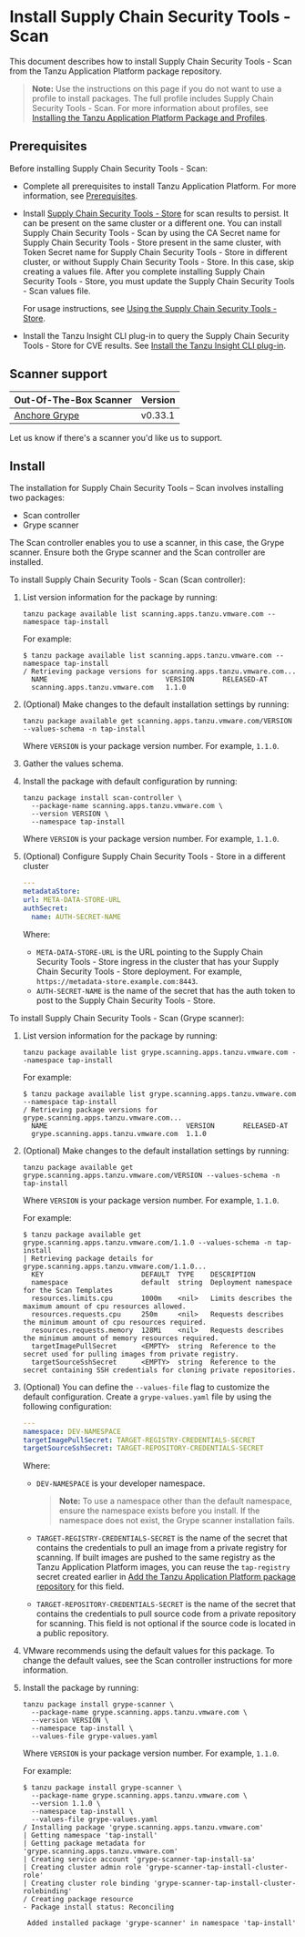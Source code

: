 # Install Supply Chain Security Tools - Scan

This document describes how to install Supply Chain Security Tools - Scan
from the Tanzu Application Platform package repository.

>**Note:** Use the instructions on this page if you do not want to use a profile to install packages.
The full profile includes Supply Chain Security Tools - Scan.
For more information about profiles, see [Installing the Tanzu Application Platform Package and Profiles](../install.md).

## <a id='scst-scan-prereqs'></a> Prerequisites

Before installing Supply Chain Security Tools - Scan:

- Complete all prerequisites to install Tanzu Application Platform. For more information, see [Prerequisites](../prerequisites.md).
- Install [Supply Chain Security Tools - Store](../install-components.md#install-scst-store) for scan results to persist. It can be present on the same cluster or a different one. You can install Supply Chain Security Tools - Scan by using the CA Secret name for Supply Chain Security Tools - Store present in the same cluster, with Token Secret name for Supply Chain Security Tools - Store in different cluster, or without Supply Chain Security Tools - Store. In this case, skip creating a values file. After you complete installing Supply Chain Security Tools - Store, you must update the Supply Chain Security Tools - Scan values file.

    For usage instructions, see [Using the Supply Chain Security Tools - Store](../scst-store/overview.md).

- Install the Tanzu Insight CLI plug-in to query the Supply Chain Security Tools - Store for CVE results.
  See [Install the Tanzu Insight CLI plug-in](../cli-plugins/insight/cli-installation.md).

## <a id="scanner-support"></a> Scanner support

| Out-Of-The-Box Scanner | Version |
| --- | --- |
| [Anchore Grype](https://github.com/anchore/grype) | v0.33.1 |

Let us know if there's a scanner you'd like us to support.

## <a id='install-scst-scan'></a> Install

The installation for Supply Chain Security Tools – Scan involves installing two packages:

- Scan controller
- Grype scanner

The Scan controller enables you to use a scanner, in this case, the Grype scanner. Ensure both the Grype scanner and the Scan controller are installed.

To install Supply Chain Security Tools - Scan (Scan controller):

1. List version information for the package by running:

    ```console
    tanzu package available list scanning.apps.tanzu.vmware.com --namespace tap-install
    ```

     For example:

    ```console
    $ tanzu package available list scanning.apps.tanzu.vmware.com --namespace tap-install
    / Retrieving package versions for scanning.apps.tanzu.vmware.com...
      NAME                             VERSION       RELEASED-AT
      scanning.apps.tanzu.vmware.com   1.1.0
    ```

1. (Optional) Make changes to the default installation settings by running:

    ```console
    tanzu package available get scanning.apps.tanzu.vmware.com/VERSION --values-schema -n tap-install
    ```

    Where `VERSION` is your package version number. For example, `1.1.0`.

1. Gather the values schema.

1. Install the package with default configuration by running:

    ```console
    tanzu package install scan-controller \
      --package-name scanning.apps.tanzu.vmware.com \
      --version VERSION \
      --namespace tap-install
    ```

    Where `VERSION` is your package version number. For example, `1.1.0`.

1. (Optional) Configure Supply Chain Security Tools - Store in a different cluster

    ```yaml
    ---
    metadataStore:
    url: META-DATA-STORE-URL
    authSecret:
      name: AUTH-SECRET-NAME
    ```

    Where:

    - `META-DATA-STORE-URL` is the URL pointing to the Supply Chain Security Tools - Store ingress in the cluster that has your Supply Chain Security Tools - Store deployment. For example, `https://metadata-store.example.com:8443`.
    - `AUTH-SECRET-NAME` is the name of the secret that has the auth token to post to the Supply Chain Security Tools - Store.

To install Supply Chain Security Tools - Scan (Grype scanner):

1. List version information for the package by running:

    ```console
    tanzu package available list grype.scanning.apps.tanzu.vmware.com --namespace tap-install
    ```

    For example:

    ```console
    $ tanzu package available list grype.scanning.apps.tanzu.vmware.com --namespace tap-install
    / Retrieving package versions for grype.scanning.apps.tanzu.vmware.com...
      NAME                                  VERSION       RELEASED-AT
      grype.scanning.apps.tanzu.vmware.com  1.1.0
    ```

1. (Optional) Make changes to the default installation settings by running:

    ```console
    tanzu package available get grype.scanning.apps.tanzu.vmware.com/VERSION --values-schema -n tap-install
    ```

    Where `VERSION` is your package version number. For example, `1.1.0`.

    For example:

    ```console
    $ tanzu package available get grype.scanning.apps.tanzu.vmware.com/1.1.0 --values-schema -n tap-install
    | Retrieving package details for grype.scanning.apps.tanzu.vmware.com/1.1.0...
      KEY                        DEFAULT  TYPE    DESCRIPTION
      namespace                  default  string  Deployment namespace for the Scan Templates
      resources.limits.cpu       1000m    <nil>   Limits describes the maximum amount of cpu resources allowed.
      resources.requests.cpu     250m     <nil>   Requests describes the minimum amount of cpu resources required.
      resources.requests.memory  128Mi    <nil>   Requests describes the minimum amount of memory resources required.
      targetImagePullSecret      <EMPTY>  string  Reference to the secret used for pulling images from private registry.
      targetSourceSshSecret      <EMPTY>  string  Reference to the secret containing SSH credentials for cloning private repositories.
    ```

1. (Optional) You can define the `--values-file` flag to customize the default configuration. Create a `grype-values.yaml` file by using the following configuration:

    ```yaml
    ---
    namespace: DEV-NAMESPACE
    targetImagePullSecret: TARGET-REGISTRY-CREDENTIALS-SECRET
    targetSourceSshSecret: TARGET-REPOSITORY-CREDENTIALS-SECRET
    ```

    Where:

    - `DEV-NAMESPACE` is your developer namespace.

      >**Note:** To use a namespace other than the default namespace, ensure the namespace exists before you install. If the namespace does not exist, the Grype scanner installation fails.

    - `TARGET-REGISTRY-CREDENTIALS-SECRET` is the name of the secret that contains the credentials to pull an image from a private registry for scanning. If built images are pushed to the same registry as the Tanzu Application Platform images, you can reuse the `tap-registry` secret created earlier in [Add the Tanzu Application Platform package repository](../install.md#add-package-repositories-and-EULAs) for this field.

    - `TARGET-REPOSITORY-CREDENTIALS-SECRET` is the name of the secret that contains the credentials to pull source code from a private repository for scanning. This field is not optional if the source code is located in a public repository.

1. VMware recommends using the default values for this package.
To change the default values, see the Scan controller instructions for more information.

1. Install the package by running:

    ```console
    tanzu package install grype-scanner \
      --package-name grype.scanning.apps.tanzu.vmware.com \
      --version VERSION \
      --namespace tap-install \
      --values-file grype-values.yaml
    ```

    Where `VERSION` is your package version number. For example, `1.1.0`.

    For example:

    ```console
    $ tanzu package install grype-scanner \
      --package-name grype.scanning.apps.tanzu.vmware.com \
      --version 1.1.0 \
      --namespace tap-install \
      --values-file grype-values.yaml
    / Installing package 'grype.scanning.apps.tanzu.vmware.com'
    | Getting namespace 'tap-install'
    | Getting package metadata for 'grype.scanning.apps.tanzu.vmware.com'
    | Creating service account 'grype-scanner-tap-install-sa'
    | Creating cluster admin role 'grype-scanner-tap-install-cluster-role'
    | Creating cluster role binding 'grype-scanner-tap-install-cluster-rolebinding'
    / Creating package resource
    - Package install status: Reconciling

     Added installed package 'grype-scanner' in namespace 'tap-install'
    ```
